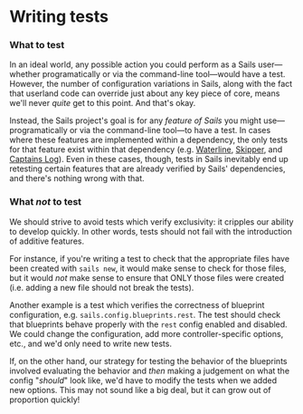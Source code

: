 # Writing tests

### What to test
In an ideal world, any possible action you could perform as a Sails user&mdash;whether programatically or via the command-line tool&mdash;would have a test. However, the number of configuration variations in Sails, along with the fact that userland code can override just about any key piece of core, means we'll never _quite_ get to this point.  And that's okay.

Instead, the Sails project's goal is for any _feature of Sails_ you might use&mdash;programatically or via the command-line tool&mdash;to have a test.  In cases where these features are implemented within a dependency, the only tests for that feature exist within that dependency (e.g. [Waterline](https://github.com/balderdashy/waterline/tree/master/test), [Skipper](https://github.com/balderdashy/skipper/tree/master/test), and [Captains Log](https://github.com/balderdashy/captains-log/tree/master/test)).  Even in these cases, though, tests in Sails inevitably end up retesting certain features that are already verified by Sails' dependencies, and there's nothing wrong with that.

### What _not_ to test
We should strive to avoid tests which verify exclusivity: it cripples our ability to develop quickly.  In other words, tests should not fail with the introduction of additive features.

For instance, if you're writing a test to check that the appropriate files have been created with `sails new`, it would make sense to check for those files, but it would _not_ make sense to ensure that ONLY those files were created (i.e. adding a new file should not break the tests).

Another example is a test which verifies the correctness of blueprint configuration, e.g. `sails.config.blueprints.rest`.  The test should check that blueprints behave properly with the `rest` config enabled and disabled.  We could change the configuration, add more controller-specific options, etc., and we'd only need to write new tests.

If, on the other hand, our strategy for testing the behavior of the blueprints involved evaluating the behavior and *then* making a judgement on what the config "_should_" look like, we'd have to modify the tests when we added new options.  This may not sound like a big deal, but it can grow out of proportion quickly!



<!--
### Structural Conventions

Sails's tests are broken up into three distinct types- `unit`, `integration`, and `benchmark` tests.  See the README.md file in each directory for more information about the distinction and purpose of each type of test, as well as a shortlist of ways you can get involved.

The following conventions are true for all three types of tests:

+ Instead of partitioning tests for various components into subdirectories, the test files are located in the top level of the directory for their test type (i.e. `/test/TEST_TYPE/*.test.js`).
+ All test filenames have the `*.test.js` suffix.
+ Each test file for a particular component is namespaced with a prefix describing the relevant component (e.g. `router.specifiedRoutes.test.js`, `router.APIScaffold.test.js`, etc.).
+ Tests for core hooks are namespaced according to the hook that they test, e.g. `hook.policies.test.js`.
+ If tests for a core hook need to span multiple files, maintain the namespacing, e.g. `hook.policies.load.test.js` and `hook.policies.teardown.test.js`.

> **Reasoning**
>
> Filenames like these make it easy to differentiate tests from core files when performing a flat search on the repository (i.e. CMD/CTRL+P in Sublime).  Likewise, this makes the process easier to automate-- you can quickly grab all the test files with a simple recursive find on the command-line, for instance.

#### `fixtures` directory
Contains sample data/files/templates used for testing (e.g. a dummy Sails app or simple middleware functions)

#### `helpers` directory
Logic to help setup or teardown Sails, read fixtures, and otherwise simplify the logic in our tests.
-->

<docmeta name="displayName" value="Writing tests">
